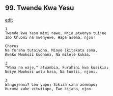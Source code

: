## 99. Twende Kwa Yesu
[edit](https://docs.google.com/document/d/1WYzDcuhsv7tSLAG1iL6OwX14cW2YWoKD/edit?mode=html)




    1
    Twende kwa Yesu mimi nawe, Njia atwonya tuijue
    Imo Chuoni na mwenyewe, Hapa asema, njoo!

    Chorus
    Na furaha tutaiyona, Mioyo ikitakata sana,
    Kwako Mwokozi kuonana, Na milele kukaa.

    2
    "Wana na waje," atwambia, Furahini kwa kusikia;
    Ndiye Mwokozi wetu hasa, Na tumtii, njoni.

    3
    Wangojeani? Leo yupo; Sikiza sana asemapo;
    Huruma zake zitwitapo, Ewe kijana, njoo.



